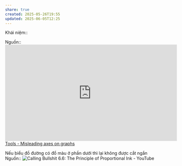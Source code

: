```yaml
---
share: true
created: 2025-05-26T19:55
updated: 2025-06-05T12:25
---
```

Khái niệm:: 

Nguồn:: <iframe width="560" height="315" src="https://www.youtube.com/embed/9pNWVMxaFuM?si=BNwWX0ABsjD8_NNP" title="YouTube video player" frameborder="0" allow="accelerometer; autoplay; clipboard-write; encrypted-media; gyroscope; picture-in-picture; web-share" referrerpolicy="strict-origin-when-cross-origin" allowfullscreen></iframe>
[Tools - Misleading axes on graphs](https://www.callingbullshit.org/tools/tools_misleading_axes.html)

Nếu biểu đồ đường có đổ màu ở phần dưới thì lại không được cắt ngắn
Nguồn:: ![Calling Bullshit 6.6: The Principle of Proportional Ink - YouTube](https://youtu.be/oNhusd3xFC4?si=8bZeu_LuO2XASEL-&t=208)

